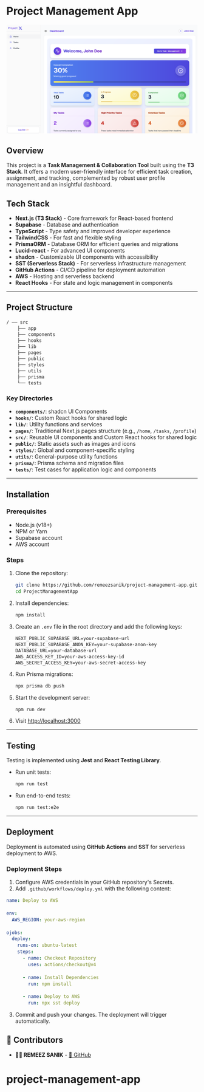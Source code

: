 # Project Management App

![Project Screenshot](./public/screenshot.png)

## Overview

This project is a **Task Management & Collaboration Tool** built using the **T3 Stack**. It offers a modern user-friendly interface for efficient task creation, assignment, and tracking, complemented by robust user profile management and an insightful dashboard.

## Tech Stack

- **Next.js (T3 Stack)** - Core framework for React-based frontend
- **Supabase** - Database and authentication
- **TypeScript** - Type safety and improved developer experience
- **TailwindCSS** - For fast and flexible styling
- **PrismaORM** - Database ORM for efficient queries and migrations
- **Lucid-react** - For advanced UI components
- **shadcn** - Customizable UI components with accessibility
- **SST (Serverless Stack)** - For serverless infrastructure management
- **GitHub Actions** - CI/CD pipeline for deployment automation
- **AWS** - Hosting and serverless backend
- **React Hooks** - For state and logic management in components

---

## Project Structure

```
/ ── src
    ├── app
    ├── components
    ├── hooks
    ├── lib
    ├── pages
    ├── public
    ├── styles
    ├── utils
    ├── prisma
    └── tests
```

### Key Directories

- **`components/`**: shadcn UI Components
- **`hooks/`**: Custom React hooks for shared logic
- **`lib/`**: Utility functions and services
- **`pages/`**: Traditional Next.js pages structure (e.g., `/home`, `/tasks`, `/profile`)
- **`src/`**: Reusable UI components and Custom React hooks for shared logic
- **`public/`**: Static assets such as images and icons
- **`styles/`**: Global and component-specific styling
- **`utils/`**: General-purpose utility functions
- **`prisma/`**: Prisma schema and migration files
- **`tests/`**: Test cases for application logic and components

---

## Installation

### Prerequisites

- Node.js (v18+)
- NPM or Yarn
- Supabase account
- AWS account

### Steps

1. Clone the repository:
   ```bash
   git clone https://github.com/remeezsanik/project-management-app.git
   cd ProjectManagementApp
   ```
2. Install dependencies:
   ```bash
   npm install
   ```
3. Create an `.env` file in the root directory and add the following keys:
   ```env
   NEXT_PUBLIC_SUPABASE_URL=your-supabase-url
   NEXT_PUBLIC_SUPABASE_ANON_KEY=your-supabase-anon-key
   DATABASE_URL=your-database-url
   AWS_ACCESS_KEY_ID=your-aws-access-key-id
   AWS_SECRET_ACCESS_KEY=your-aws-secret-access-key
   ```
4. Run Prisma migrations:
   ```bash
   npx prisma db push
   ```
5. Start the development server:
   ```bash
   npm run dev
   ```
6. Visit [http://localhost:3000](http://localhost:3000)

---

## Testing

Testing is implemented using **Jest** and **React Testing Library**.

- Run unit tests:
  ```bash
  npm run test
  ```
- Run end-to-end tests:
  ```bash
  npm run test:e2e
  ```

---

## Deployment

Deployment is automated using **GitHub Actions** and **SST** for serverless deployment to AWS.

### Deployment Steps

1. Configure AWS credentials in your GitHub repository's Secrets.
2. Add `.github/workflows/deploy.yml` with the following content:

```yaml
name: Deploy to AWS

env:
  AWS_REGION: your-aws-region

ojobs:
  deploy:
    runs-on: ubuntu-latest
    steps:
      - name: Checkout Repository
        uses: actions/checkout@v4

      - name: Install Dependencies
        run: npm install

      - name: Deploy to AWS
        run: npx sst deploy
```

3. Commit and push your changes. The deployment will trigger automatically.

## 🤝 Contributors

- **👨‍💻 REMEEZ SANIK** - [🔗 GitHub](https://github.com/remeezsanik)

# project-management-app

